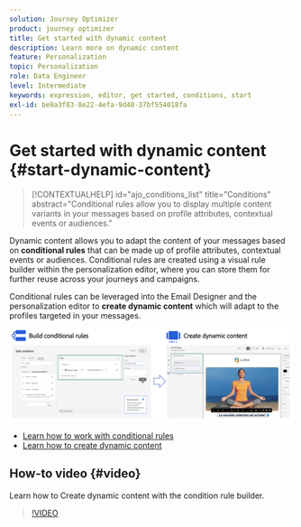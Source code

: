 ```yaml
---
solution: Journey Optimizer
product: journey optimizer
title: Get started with dynamic content
description: Learn more on dynamic content
feature: Personalization
topic: Personalization
role: Data Engineer
level: Intermediate
keywords: expression, editor, get started, conditions, start
exl-id: be9a3f83-8e22-4efa-9d48-37bf554018fa
---
```

# Get started with dynamic content {#start-dynamic-content}

>[!CONTEXTUALHELP]
>id="ajo_conditions_list"
>title="Conditions"
>abstract="Conditional rules allow you to display multiple content variants in your messages based on profile attributes, contextual events or audiences." 

Dynamic content allows you to adapt the content of your messages based on **conditional rules** that can be made up of profile attributes, contextual events or audiences. Conditional rules are created using a visual rule builder within the personalization editor, where you can store them for further reuse across your journeys and campaigns.

Conditional rules can be leveraged into the Email Designer and the personalization editor to **create dynamic content** which will adapt to the profiles targeted in your messages. 

![](assets/conditions-overview.png)

* [Learn how to work with conditional rules](create-conditions.md)
* [Learn how to create dynamic content](dynamic-content.md)

## How-to video {#video}

Learn how to Create dynamic content with the condition rule builder.

>[!VIDEO](https://video.tv.adobe.com/v/3409815?quality=12)
